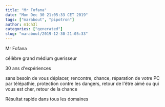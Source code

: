 ```yaml
---
title: "Mr Fofana"
date: "Mon Dec 30 21:05:33 CET 2019"
tags: ["marabout", "pipotron"]
author: m1ch3l
categories: ["generated"]
slug: "marabout/2019-12-30-21:05:33"
---
```


Mr Fofana

célèbre grand médium guerisseur

30 ans d'expériences

sans besoin de vous déplacer, rencontre, chance, réparation de votre PC par télépathie, protection contre les dangers, retour de l'être aimé ou qui vous est cher, retour de la chance

Résultat rapide dans tous les domaines
